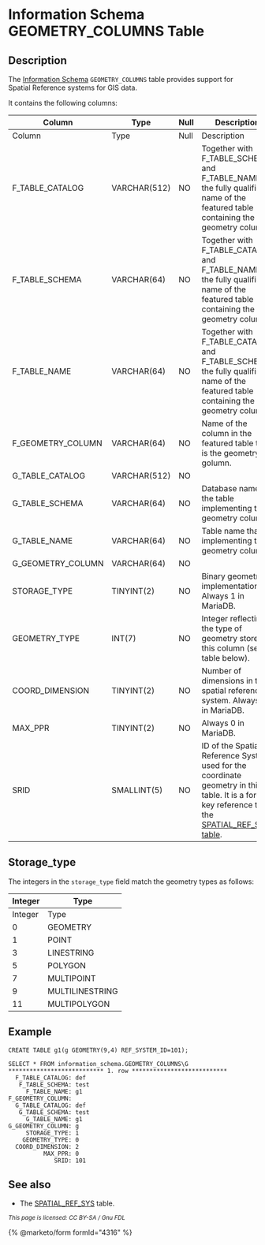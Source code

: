 
# Information Schema GEOMETRY_COLUMNS Table

## Description


The [Information Schema](../README.md) `GEOMETRY_COLUMNS` table provides support for Spatial Reference systems for GIS data.


It contains the following columns:



| Column | Type | Null | Description |
| --- | --- | --- | --- |
| Column | Type | Null | Description |
| F_TABLE_CATALOG | VARCHAR(512) | NO | Together with F_TABLE_SCHEMA and F_TABLE_NAME, the fully qualified name of the featured table containing the geometry column. |
| F_TABLE_SCHEMA | VARCHAR(64) | NO | Together with F_TABLE_CATALOG and F_TABLE_NAME, the fully qualified name of the featured table containing the geometry column. |
| F_TABLE_NAME | VARCHAR(64) | NO | Together with F_TABLE_CATALOG and F_TABLE_SCHEMA, the fully qualified name of the featured table containing the geometry column. |
| F_GEOMETRY_COLUMN | VARCHAR(64) | NO | Name of the column in the featured table that is the geometry golumn. |
| G_TABLE_CATALOG | VARCHAR(512) | NO |  |
| G_TABLE_SCHEMA | VARCHAR(64) | NO | Database name of the table implementing the geometry column. |
| G_TABLE_NAME | VARCHAR(64) | NO | Table name that is implementing the geometry column. |
| G_GEOMETRY_COLUMN | VARCHAR(64) | NO |  |
| STORAGE_TYPE | TINYINT(2) | NO | Binary geometry implementation. Always 1 in MariaDB. |
| GEOMETRY_TYPE | INT(7) | NO | Integer reflecting the type of geometry stored in this column (see table below). |
| COORD_DIMENSION | TINYINT(2) | NO | Number of dimensions in the spatial reference system. Always 2 in MariaDB. |
| MAX_PPR | TINYINT(2) | NO | Always 0 in MariaDB. |
| SRID | SMALLINT(5) | NO | ID of the Spatial Reference System used for the coordinate geometry in this table. It is a foreign key reference to the [SPATIAL_REF_SYS table](information-schema-spatial_ref_sys-table.md). |



## Storage_type


The integers in the `storage_type` field match the geometry types as follows:



| Integer | Type |
| --- | --- |
| Integer | Type |
| 0 | GEOMETRY |
| 1 | POINT |
| 3 | LINESTRING |
| 5 | POLYGON |
| 7 | MULTIPOINT |
| 9 | MULTILINESTRING |
| 11 | MULTIPOLYGON |



## Example


```
CREATE TABLE g1(g GEOMETRY(9,4) REF_SYSTEM_ID=101);

SELECT * FROM information_schema.GEOMETRY_COLUMNS\G
*************************** 1. row ***************************
  F_TABLE_CATALOG: def
   F_TABLE_SCHEMA: test
     F_TABLE_NAME: g1
F_GEOMETRY_COLUMN: 
  G_TABLE_CATALOG: def
   G_TABLE_SCHEMA: test
     G_TABLE_NAME: g1
G_GEOMETRY_COLUMN: g
     STORAGE_TYPE: 1
    GEOMETRY_TYPE: 0
  COORD_DIMENSION: 2
          MAX_PPR: 0
             SRID: 101
```

## See also


* The [SPATIAL_REF_SYS](information-schema-spatial_ref_sys-table.md) table.


<sub>_This page is licensed: CC BY-SA / Gnu FDL_</sub>


{% @marketo/form formId="4316" %}

